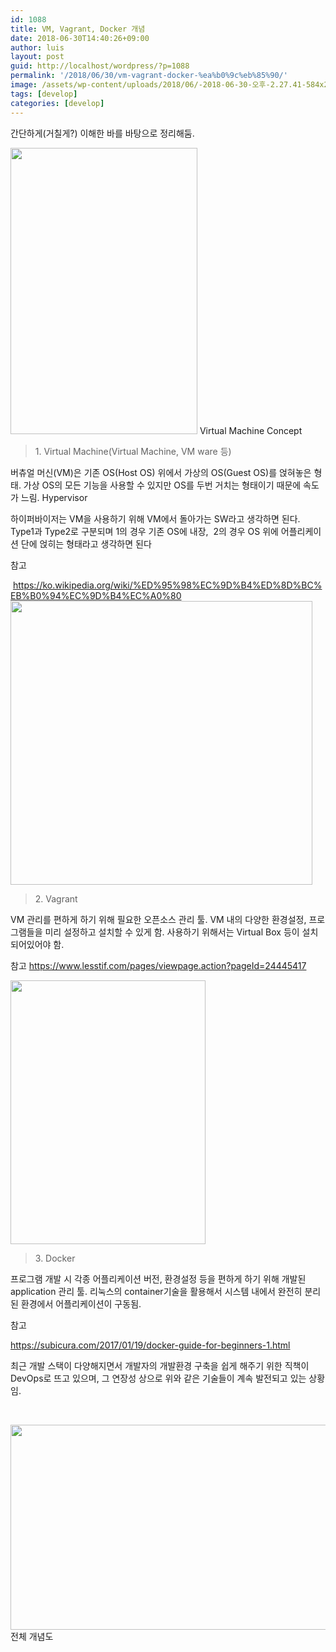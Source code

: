 ```yaml
---
id: 1088
title: VM, Vagrant, Docker 개념
date: 2018-06-30T14:40:26+09:00
author: luis
layout: post
guid: http://localhost/wordpress/?p=1088
permalink: '/2018/06/30/vm-vagrant-docker-%ea%b0%9c%eb%85%90/'
image: /assets/wp-content/uploads/2018/06/-2018-06-30-오후-2.27.41-584x270.png
tags: [develop]
categories: [develop]
---
```

간단하게(거칠게?) 이해한 바를 바탕으로 정리해둠.

<img class="wp-image-1092" src="/assets/wp-content/uploads/2018/06/-2018-06-30-오후-2.27.21.png" alt="" width="299" height="458"> Virtual Machine Concept
<blockquote>1. Virtual Machine(Virtual Machine, VM ware 등)</blockquote>
버츄얼 머신(VM)은 기존 OS(Host OS) 위에서 가상의 OS(Guest OS)를 얹혀놓은 형태. 가상 OS의 모든 기능을 사용할 수 있지만 OS를 두번 거치는 형태이기 때문에 속도가 느림.
Hypervisor

하이퍼바이저는 VM을 사용하기 위해 VM에서 돌아가는 SW라고 생각하면 된다. Type1과 Type2로 구분되며 1의 경우 기존 OS에 내장,&nbsp; 2의 경우 OS 위에 어플리케이션 단에 얹히는 형태라고 생각하면 된다

참고

&nbsp;<a href="https://ko.wikipedia.org/wiki/%ED%95%98%EC%9D%B4%ED%8D%BC%EB%B0%94%EC%9D%B4%EC%A0%80">https://ko.wikipedia.org/wiki/%ED%95%98%EC%9D%B4%ED%8D%BC%EB%B0%94%EC%9D%B4%EC%A0%80</a>
<img class="aligncenter wp-image-1093" src="/assets/wp-content/uploads/2018/06/-2018-06-30-오후-2.27.29.png" alt="" width="483" height="454">
<blockquote>2. Vagrant</blockquote>
VM 관리를 편하게 하기 위해 필요한 오픈소스 관리 툴. VM 내의 다양한 환경설정, 프로그램들을 미리 설정하고 설치할 수 있게 함. 사용하기 위해서는 Virtual Box 등이 설치되어있어야 함.

참고
<a href="https://www.lesstif.com/pages/viewpage.action?pageId=24445417">https://www.lesstif.com/pages/viewpage.action?pageId=24445417</a>

<img class="aligncenter wp-image-1091" src="/assets/wp-content/uploads/2018/06/-2018-06-30-오후-2.27.36.png" alt="" width="312" height="422">
<blockquote>3. Docker</blockquote>
프로그램 개발 시 각종 어플리케이션 버전, 환경설정 등을 편하게 하기 위해 개발된 application 관리 툴. 리눅스의 container기술을 활용해서 시스템 내에서 완전히 분리된 환경에서 어플리케이션이 구동됨.

참고

<a href="https://subicura.com/2017/01/19/docker-guide-for-beginners-1.html">https://subicura.com/2017/01/19/docker-guide-for-beginners-1.html</a>

최근 개발 스택이 다양해지면서 개발자의 개발환경 구축을 쉽게 해주기 위한 직책이 DevOps로 뜨고 있으며, 그 연장성 상으로 위와 같은 기술들이 계속 발전되고 있는 상황임.

&nbsp;

<img class="wp-image-1090 size-full" src="/assets/wp-content/uploads/2018/06/-2018-06-30-오후-2.27.41.png" alt="" width="710" height="328"> 전체 개념도